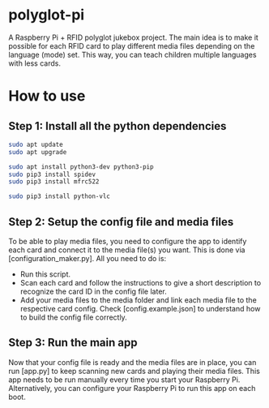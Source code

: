 # polyglot-pi
A Raspberry Pi + RFID polyglot jukebox project.
The main idea is to make it possible for each RFID card to play different media files depending on the language (mode) set. This way, you can teach children multiple languages with less cards.

# How to use

## Step 1: Install all the python dependencies

```bash
sudo apt update
sudo apt upgrade

sudo apt install python3-dev python3-pip
sudo pip3 install spidev
sudo pip3 install mfrc522

sudo pip3 install python-vlc
```

## Step 2: Setup the config file and media files

To be able to play media files, you need to configure the app to identify each card and connect it to the media file(s) you want. This is done via [configuration_maker.py]. All you need to do is:
- Run this script.
- Scan each card and follow the instructions to give a short description to recognize the card ID in the config file later.
- Add your media files to the media folder and link each media file to the respective card config. Check [config.example.json] to understand how to build the config file correctly.

## Step 3: Run the main app

Now that your config file is ready and the media files are in place, you can run [app.py] to keep scanning new cards and playing their media files. This app needs to be run manually every time you start your Raspberry Pi. Alternatively, you can configure your Raspberry Pi to run this app on each boot.


